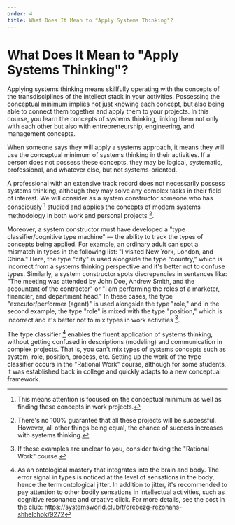 ```yaml
---
order: 4
title: What Does It Mean to "Apply Systems Thinking"?
---
```


# What Does It Mean to "Apply Systems Thinking"?

Applying systems thinking means skillfully operating with the concepts of the transdisciplines of the intellect stack in your activities. Possessing the conceptual minimum implies not just knowing each concept, but also being able to connect them together and apply them to your projects. In this course, you learn the concepts of systems thinking, linking them not only with each other but also with entrepreneurship, engineering, and management concepts.

When someone says they will apply a systems approach, it means they will use the conceptual minimum of systems thinking in their activities. If a person does not possess these concepts, they may be logical, systematic, professional, and whatever else, but not systems-oriented.

A professional with an extensive track record does not necessarily possess systems thinking, although they may solve any complex tasks in their field of interest. We will consider as a system constructor someone who has consciously [^1] studied and applies the concepts of modern systems methodology in both work and personal projects [^2].

Moreover, a system constructor must have developed a "type classifier/cognitive type machine" — the ability to track the types of concepts being applied. For example, an ordinary adult can spot a mismatch in types in the following list: "I visited New York, London, and China." Here, the type "city" is used alongside the type "country," which is incorrect from a systems thinking perspective and it's better not to confuse types. Similarly, a system constructor spots discrepancies in sentences like: "The meeting was attended by John Doe, Andrew Smith, and the accountant of the contractor" or "I am performing the roles of a marketer, financier, and department head." In these cases, the type "executor/performer (agent)" is used alongside the type "role," and in the second example, the type "role" is mixed with the type "position," which is incorrect and it's better not to mix types in work activities [^3].

The type classifier [^4] enables the fluent application of systems thinking, without getting confused in descriptions (modeling) and communication in complex projects. That is, you can't mix types of systems concepts such as system, role, position, process, etc. Setting up the work of the type classifier occurs in the "Rational Work" course, although for some students, it was established back in college and quickly adapts to a new conceptual framework.

[^1]: This means attention is focused on the conceptual minimum as well as finding these concepts in work projects.
[^2]: There's no 100% guarantee that all these projects will be successful. However, all other things being equal, the chance of success increases with systems thinking.
[^3]: If these examples are unclear to you, consider taking the "Rational Work" course.
[^4]: As an ontological mastery that integrates into the brain and body. The error signal in types is noticed at the level of sensations in the body, hence the term ontological jitter. In addition to jitter, it's recommended to pay attention to other bodily sensations in intellectual activities, such as cognitive resonance and creative click. For more details, see the post in the club: <https://systemsworld.club/t/drebezg-rezonans-shhelchok/9272>